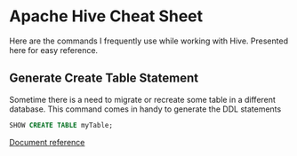 # Apache Hive Cheat Sheet

Here are the commands I frequently use while working with Hive. Presented here for easy reference.

## Generate Create Table Statement

Sometime there is a need to migrate or recreate some table in a different database. This command comes in handy to generate the DDL statements

```sql
SHOW CREATE TABLE myTable;
```

[Document reference](https://cwiki.apache.org/confluence/display/Hive/LanguageManual+DDL#LanguageManualDDL-ShowCreateTable)
